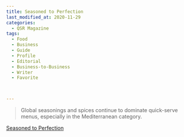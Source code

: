 ```yaml
---
title: Seasoned to Perfection
last_modified_at: 2020-11-29
categories:
  - QSR Magazine
tags:
  - Food
  - Business
  - Guide
  - Profile
  - Editorial 
  - Business-to-Business
  - Writer
  - Favorite



---
```


> Global seasonings and spices continue to dominate quick-serve menus, especially in the Mediterranean category.

[Seasoned to Perfection](http://www.ourdigitalmags.com/publication/?i=637310&ver=html5&p=21)
